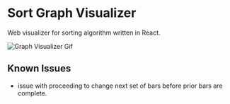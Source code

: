 # Sort Graph Visualizer

Web visualizer for sorting algorithm written in React.

![Graph Visualizer Gif](https://giphy.com/gifs/ugx7kqOag0aMTcqbT1)


## Known Issues
- issue with proceeding to change next set of bars before prior bars are complete.
